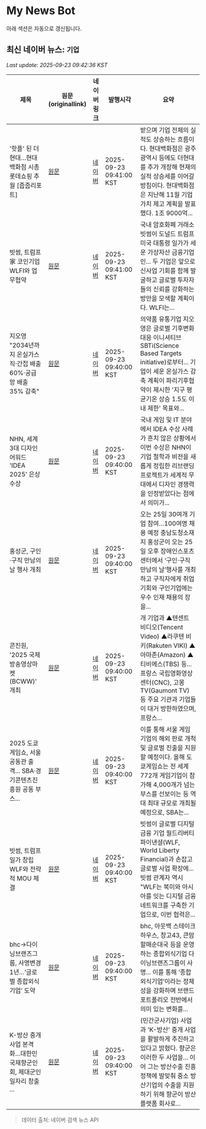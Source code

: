 # My News Bot

아래 섹션은 자동으로 갱신됩니다.

<!-- NEWS:START -->
## 최신 네이버 뉴스: `기업`
_Last update: 2025-09-23 09:42:36 KST_

| 제목 | 원문(originallink) | 네이버 링크 | 발행시각 | 요약 |
|---|---|---|---|---|
| '핫플' 된 더현대…현대백화점 시총 롯데쇼핑 추월 [줍줍리포트] | [원문](https://www.sedaily.com/NewsView/2GY0HZZQF3) | [네이버](https://n.news.naver.com/mnews/article/011/0004536324?sid=101) | 2025-09-23 09:41:00 KST | 받으며 기업 전체의 실적도 상승하는 흐름이다. 현대백화점은 광주광역시 등에도 더현대를 추가 개장해 현재의 실적 상승세를 이어갈 방침이다. 현대백화점은 지난해 11월 기업가치 제고 계획을 발표했다. 1조 9000억... |
| 빗썸, 트럼프家 코인기업 WLFI와 업무협약 | [원문](https://www.hankyung.com/article/202509231378i) | [네이버](https://n.news.naver.com/mnews/article/015/0005188708?sid=101) | 2025-09-23 09:41:00 KST | 국내 암호화폐 거래소 빗썸이 도널드 트럼프 미국 대통령 일가가 세운 가상자산 금융기업인... 두 기업은 앞으로 신사업 기회를 함께 발굴하고 글로벌 투자자들의 신뢰를 강화하는 방안을 모색할 계획이다. WLFI는... |
| 지오영 "2034년까지 온실가스 직·간접 배출 60%·공급망 배출 35% 감축" | [원문](https://www.news1.kr/bio/pharmaceutical-bio/5921482) | [네이버](https://n.news.naver.com/mnews/article/421/0008502499?sid=103) | 2025-09-23 09:40:00 KST | 의약품 유통기업 지오영은 글로벌 기후변화 대응 이니셔티브 SBTi(Science Based Targets initiative)로부터... 기업이 세운 온실가스 감축 계획이 파리기후협약이 제시한 '지구 평균기온 상승 1.5도 이내 제한' 목표와... |
| NHN, 세계 3대 디자인 어워드 'IDEA 2025' 은상 수상 | [원문](https://www.joongangenews.com/news/articleView.html?idxno=452601) | [네이버](https://www.joongangenews.com/news/articleView.html?idxno=452601) | 2025-09-23 09:40:00 KST | 국내 게임 및 IT 분야에서 IDEA 수상 사례가 흔치 않은 상황에서 이번 수상은 NHN이 기업 철학과 비전을 새롭게 정립한 리브랜딩 프로젝트가 세계적 무대에서 디자인 경쟁력을 인정받았다는 점에서 의미가... |
| 홍성군, 구인·구직 만남의 날 행사 개최 | [원문](https://www.dnews.co.kr/uhtml/view.jsp?idxno=202509230935245660618) | [네이버](https://www.dnews.co.kr/uhtml/view.jsp?idxno=202509230935245660618) | 2025-09-23 09:40:00 KST | 오는 25일 30여개 기업 참여…100여명 채용 예정 충남도청소재지 홍성군이 오는 25일 오후 장애인스포츠센터에서 ‘구인·구직 만남의 날’행사를 개최하고 구직자에게 취업 기회와 구인기업에는 우수 인재 채용의 장을... |
| 콘진원, '2025 국제방송영상마켓 (BCWW)' 개최 | [원문](https://daily.hankooki.com/news/articleView.html?idxno=1274640) | [네이버](https://daily.hankooki.com/news/articleView.html?idxno=1274640) | 2025-09-23 09:40:00 KST | 개 기업과 ▲텐센트 비디오(Tencent Video) ▲라쿠텐 비키(Rakuten VIKI) ▲아마존(Amazon) ▲티비에스(TBS) 등... 프랑스 국립영화영상센터(CNC), 고몽TV(Gaumont TV) 등 주요 기관과 기업들이 대거 방한하였으며, 프랑스... |
| 2025 도쿄게임쇼, 서울 공동관 출격... SBA·경기콘텐츠진흥원 공동 부스... | [원문](https://kr.aving.net/news/articleView.html?idxno=1804376) | [네이버](https://kr.aving.net/news/articleView.html?idxno=1804376) | 2025-09-23 09:40:00 KST | 이를 통해 서울 게임 기업의 해외 판로 개척 및 글로벌 진출을 지원할 예정이다. 올해 도쿄게임쇼는 전 세계 772개 게임기업이 참가해 4,000개가 넘는 부스를 선보이는 등 역대 최대 규모로 개최될 예정으로, SBA는... |
| 빗썸, 트럼프 일가 창립 WLF와 전략적 MOU 체결 | [원문](http://www.nongaek.com/news/articleView.html?idxno=92715) | [네이버](http://www.nongaek.com/news/articleView.html?idxno=92715) | 2025-09-23 09:40:00 KST | 빗썸이 글로벌 디지털 금융 기업 월드리버티파이낸셜(WLF, World Liberty Financial)과 손잡고 글로벌 사업 확장에... 빗썸 관계자 역시 "WLF는 북미와 아시아를 잇는 디지털 금융 네트워크를 구축한 기업으로, 이번 협력은... |
| bhc→다이닝브랜즈그룹, 사명변경 1년…‘글로벌 종합외식기업’ 도약 | [원문](https://www.theguru.co.kr/news/article.html?no=92147) | [네이버](https://www.theguru.co.kr/news/article.html?no=92147) | 2025-09-23 09:40:00 KST | bhc, 아웃백 스테이크하우스, 창고43, 큰맘할매순대국 등을 운영하는 종합외식기업 다이닝브랜즈그룹이 사명... 이를 통해 ‘종합외식기업’이라는 정체성을 강화하며 브랜드 포트폴리오 전반에서 의미 있는 변화를... |
| K-방산 중개 사업 본격화…대한민국재향군인회, 제대군인 일자리 창출 ... | [원문](https://www.gokorea.kr/news/articleView.html?idxno=840332) | [네이버](https://www.gokorea.kr/news/articleView.html?idxno=840332) | 2025-09-23 09:40:00 KST | (민간군사기업) 사업과 'K-방산' 중개 사업을 활발하게 추진하고 있다고 밝혔다. 향군은 이러한 두 사업을... 이어 그는 방산수출 진흥 정책에 발맞춰 중소 방산기업의 수출을 지원하기 위해 향군이 방산 플랫폼 회사로... |

> 데이터 출처: 네이버 검색 뉴스 API
<!-- NEWS:END -->
